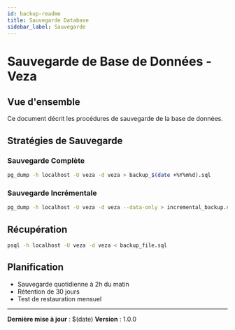 ```yaml
---
id: backup-readme
title: Sauvegarde Database
sidebar_label: Sauvegarde
---
```


# Sauvegarde de Base de Données - Veza

## Vue d'ensemble

Ce document décrit les procédures de sauvegarde de la base de données.

## Stratégies de Sauvegarde

### Sauvegarde Complète
```bash
pg_dump -h localhost -U veza -d veza > backup_$(date +%Y%m%d).sql
```

### Sauvegarde Incrémentale
```bash
pg_dump -h localhost -U veza -d veza --data-only > incremental_backup.sql
```

## Récupération

```bash
psql -h localhost -U veza -d veza < backup_file.sql
```

## Planification

- Sauvegarde quotidienne à 2h du matin
- Rétention de 30 jours
- Test de restauration mensuel

---

**Dernière mise à jour** : $(date)
**Version** : 1.0.0 